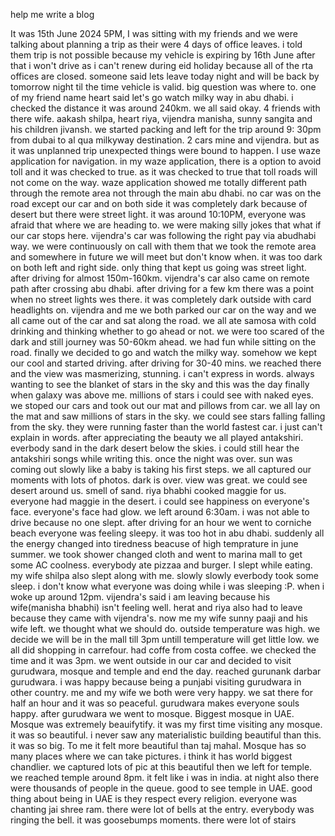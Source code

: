 

help me write a blog

It was 15th June 2024 5PM, I was sitting with my friends and we were talking about planning a trip as their were 4 days of office leaves. i told them trip is not possible because my vehicle is expiring by 16th June after that i won't drive as i can't renew during eid holiday because all of the rta offices are closed. someone said lets leave today night and will be back by tomorrow night til the time vehicle is valid. big question was where to. one of my friend name heart said let's go watch milky way in abu dhabi. i checked the distance it was around 240km. we all said okay. 4 friends with there wife. aakash shilpa, heart riya, vijendra manisha, sunny sangita and his children jivansh. we started packing and left for the trip around 9: 30pm from dubai to al qua milkyway destination. 2 cars mine and vijendra. but as it was unplanned trip unexpected things were bound to happen. I use waze application for navigation. in my waze application, there is a option to avoid toll and it was checked to true. as it was checked to true that toll roads will not come on the way. waze application showed me totally different path through the remote area not through the main abu dhabi. no car was on the road except our car and on both side it was completely dark because of desert but there were street light. it was around 10:10PM, everyone was afraid that where we are heading to. we were making silly jokes that what if our car stops here. vijendra's car was following the right pay via abudhabi way. we were continuously on call with them that we took the remote area and somewhere in future we will meet but don't know when.  it was too dark on both left and right side. only thing that kept us going was street light. after driving for almost 150m-160km. vijendra's car also came on remote path after crossing abu dhabi. after driving for a few km there was a point when no street lights wes there. it was completely dark outside with card headlights on. vijendra and me we both parked our car on the way and we all came out of the car and sat along the road. we all ate samosa with cold drinking and thinking whether to go ahead or not. we were too scared of the dark and still journey was 50-60km ahead. we had fun while sitting on the road. 
finally we decided to go and watch the milky way. somehow we kept our cool and started driving. after driving for 30-40 mins. we reached there and the view was masmerizing, stunning. i can't express in words. always wanting to see the blanket of stars in the sky and this was the day finally when galaxy was above me. millions of stars i could see with naked eyes. we stoped our cars and took out our mat and pillows from car. we all lay on the mat and saw millions of stars in the sky. we could see stars falling falling from the sky. they were running faster than the world fastest car. i just can't explain in words. after appreciating the beauty we all played antakshiri. everbody sand in the dark desert below the skies. i could still hear the antakshiri songs while writing this. once the night was over. sun was coming out slowly like a baby is taking his first steps. we all captured our moments with lots of photos. dark is over. view was great. we could see desert around us. smell of sand. riya bhabhi cooked maggie for us. everyone had maggie in the desert. i could see happiness on everyone's face. everyone's face had glow. we left around 6:30am. i was not able to drive because no one slept. after driving for an hour we went to corniche beach everyone was feeling sleepy. it was too hot in abu dhabi. suddenly all the energy changed into tiredness beacuse of high temprature in june summer. we took shower changed cloth and went to marina mall to get some AC coolness. everybody ate pizzaa and burger. I slept while eating. my wife shilpa also slept along with me.  slowly slowly everbody took some sleep. i don't know what everyone was doing while i was sleeping :P. when i woke up around 12pm. vijendra's said i am leaving because his wife(manisha bhabhi) isn't feeling well. herat and riya also had to leave because they came with vijendra's. now me my wife sunny paaji and his wife left. we thought what we should do. outside temperature was high. we decide we will be in the mall till 3pm untill temperature will get little low. we all did shopping in carrefour. had coffe from costa coffee. we checked the time and it was 3pm. we went outside in our car and decided to visit gurudwara, mosque and temple and end the day. reached gurunank darbar gurudwara. i was happy because being a punjabi visiting gurudwara in other country. me and my wife we both were very happy. we sat there for half an hour and it was so peaceful. gurudwara makes everyone souls happy. after gurudwara we went to mosque. Biggest mosque in UAE. Mosque was extremely beauifytify. it was my first time visiting any mosque. it was so beautiful. i never saw any materialistic building beautiful than this. it was so big. To me it felt more beautiful than taj mahal. Mosque has so many places where we can take pictures. i think it has world biggest chandlier. we captured lots of pic at this beautiful then we left for temple. we reached temple around 8pm. it felt like i was in india. at night also there were thousands of people in the queue. good to see temple in UAE. good thing about being in UAE is they respect every religion. everyone was chanting jai shree ram. there were lot of bells at the entry. everybody was ringing the bell. it was goosebumps moments. there were lot of stairs 
